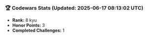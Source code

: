### 🏆 Codewars Stats (Updated: 2025-06-17 08:13:02 UTC)

- **Rank:** 8 kyu
- **Honor Points:** 3
- **Completed Challenges:** 1

